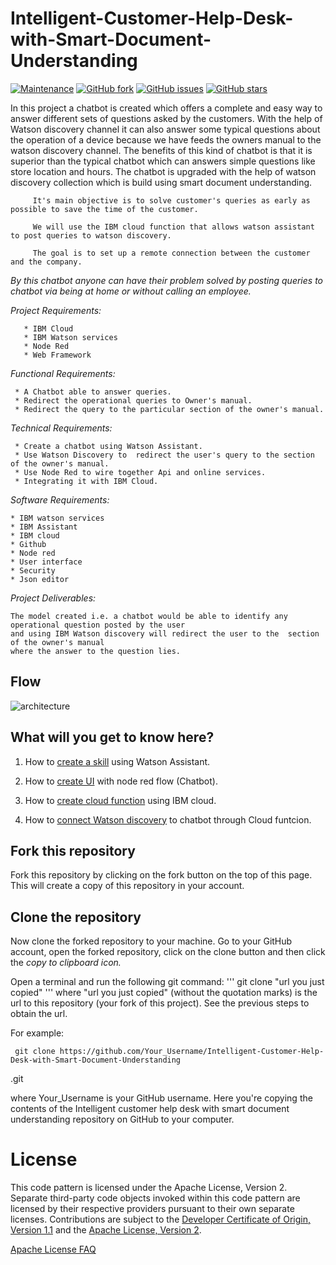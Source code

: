  # Intelligent-Customer-Help-Desk-with-Smart-Document-Understanding
 
 [![Maintenance](https://img.shields.io/badge/Maintained%3F-yes-green.svg)](https://github.com/Nidhi786sharma/Intelligent-Customer-Help-Desk-with-Smart-Document-Understanding/graphs/commit-activity) [![GitHub fork](https://img.shields.io/github/forks/Nidhi786sharma/Intelligent-Customer-Help-Desk-with-Smart-Document-Understanding?style=social)](https://github.com/Nidhi786sharma/Intelligent-Customer-Help-Desk-with-Smart-Document-Understanding) [![GitHub issues](https://img.shields.io/github/issues/Nidhi786sharma/Intelligent-Customer-Help-Desk-with-Smart-Document-Understanding)](https://github.com/Nidhi786sharma/Intelligent-Customer-Help-Desk-with-Smart-Document-Understanding/issues) [![GitHub stars](https://img.shields.io/github/stars/Nidhi786sharma/Intelligent-Customer-Help-Desk-with-Smart-Document-Understanding?style=social)](https://github.com/Nidhi786sharma/Intelligent-Customer-Help-Desk-with-Smart-Document-Understanding/stargazers) 
 
 

 In this project a chatbot is created which offers a complete and easy way to answer different sets of questions asked by the customers. With the help of Watson discovery channel it can also answer some typical questions about the operation of a device because we have feeds the owners manual to the watson discovery channel. The benefits of this kind of chatbot is that it is superior than the typical chatbot which can answers simple questions like store location and hours. The chatbot is upgraded with the help of watson discovery collection which is build using smart document understanding.

         It's main objective is to solve customer's queries as early as possible to save the time of the customer. 
         
         We will use the IBM cloud function that allows watson assistant to post queries to watson discovery.

         The goal is to set up a remote connection between the customer and the company. 
         
        
        
   *By this chatbot anyone can have their problem solved by posting queries to chatbot via being at home or without calling an employee.*
   
   

*Project Requirements:*

       * IBM Cloud
       * IBM Watson services
       * Node Red
       * Web Framework

*Functional Requirements:*

     * A Chatbot able to answer queries.
     * Redirect the operational queries to Owner's manual.
     * Redirect the query to the particular section of the owner's manual.


*Technical Requirements:*

     * Create a chatbot using Watson Assistant.
     * Use Watson Discovery to  redirect the user's query to the section of the owner's manual.
     * Use Node Red to wire together Api and online services.
     * Integrating it with IBM Cloud.

*Software Requirements:*

    * IBM watson services
    * IBM Assistant
    * IBM cloud
    * Github
    * Node red
    * User interface
    * Security
    * Json editor


*Project Deliverables:*

    The model created i.e. a chatbot would be able to identify any operational question posted by the user
    and using IBM Watson discovery will redirect the user to the  section of the owner's manual
    where the answer to the question lies.
    
    
  ## Flow

![architecture](http://i.xp.io/tWSpUFl.png)

    
    
    
    
    
    

## What will you get to know here?


1. How to [create a skill](skill.md) using Watson Assistant.


2. How to [create UI](flow.md) with node red flow (Chatbot).


3. How to [create cloud function](Cf.md) using IBM cloud.


4. How to [connect Watson discovery](Discovery.md) to chatbot through Cloud funtcion.







## Fork this repository

Fork this repository by clicking on the fork button on the top of this page. This will create a copy of this repository in your account.

## Clone the repository

Now clone the forked repository to your machine. Go to your GitHub account, open the forked repository, click on the clone button and then click the *copy to clipboard icon.*

Open a terminal and run the following git command:
'''
      git clone "url you just copied"
'''
where "url you just copied" (without the quotation marks) is the url to this repository (your fork of this project). See the previous steps to obtain the url.

For example:

     git clone https://github.com/Your_Username/Intelligent-Customer-Help-Desk-with-Smart-Document-Understanding
.git

where Your_Username is your GitHub username. Here you're copying the contents of the Intelligent customer help desk with smart document understanding repository on GitHub to your computer.









# License

This code pattern is licensed under the Apache License, Version 2. Separate third-party code objects invoked within this code pattern are licensed by their respective providers pursuant to their own separate licenses. Contributions are subject to the [Developer Certificate of Origin, Version 1.1](https://developercertificate.org/) and the [Apache License, Version 2](https://www.apache.org/licenses/LICENSE-2.0.txt).


[Apache License FAQ](https://www.apache.org/foundation/license-faq.html#WhatDoesItMEAN)


